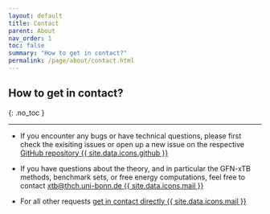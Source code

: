 ```yaml
---
layout: default
title: Contact
parent: About
nav_order: 1
toc: false
summary: "How to get in contact?"
permalink: /page/about/contact.html
---
```


## How to get in contact?
{: .no_toc }

---


- If you encounter any bugs or have technical questions, please first check the exisiting issues or open up a new issue on the respective [GitHub repository {{ site.data.icons.github }}](https://github.com/crest-lab)

- If you have questions about the theory, and in particular the GFN-xTB methods, benchmark sets, or free energy computations, feel free to contact [xtb@thch.uni-bonn.de {{ site.data.icons.mail }}](mailto:xtb@thch.uni-bonn.de)

- For all other requests [get in contact directly {{ site.data.icons.mail }}](mailto:pracht@pc.rwth-aachen.de)


